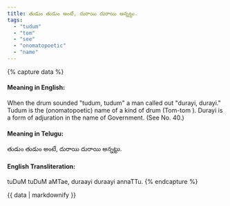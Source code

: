 ```yaml
---
title: తుడుం తుడుం అంటే, దురాయి దురాయి అన్నట్టు.
tags:
  - "tudum"
  - "tom"
  - "see"
  - "onomatopoetic"
  - "name"
---
```


{% capture data %}
#### Meaning in English:
When the drum sounded "tudum, tudum" a man called out "durayi, durayi."
Tudum is the (onomatopoetic) name of a kind of drum (Tom-tom ). Durayi is a form of adjuration in the name of Government.
(See No. 40.)

#### Meaning in Telugu:
తుడుం తుడుం అంటే, దురాయి దురాయి అన్నట్టు.

#### English Transliteration:
tuDuM tuDuM aMTae, duraayi duraayi annaTTu.
{% endcapture %}

<div class="notice">{{ data | markdownify }}</div>

